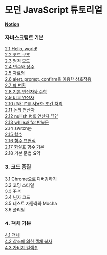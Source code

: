 # 모던 JavaScript 튜토리얼
[**Notion**](https://solar-net-4b4.notion.site/7ad3179a5a2e45bf8a65bb54ae668ca3?v=ab613d5af66347f3a3cdaa94ac0383a2&pvs=74)
### 자바스크립트 기본
[2.1 Hello, world!](#https://solar-net-4b4.notion.site/2-1-Hello-world-33b1a298d38e48fbb6e8ae747a1b01fb)  
[2.2 코드 구조 ](https://solar-net-4b4.notion.site/2-2-b3b96593db294e51a5761bbd6a95e6dc)  
2.3 엄격 모드  
[2.4 변수와 상수](https://solar-net-4b4.notion.site/2-4-cb931ab9b79547f19fc404e497312b4a)    
[2.5 자료형](https://solar-net-4b4.notion.site/2-5-4fb0e2f065814b16aa0f2a3fe7a6209a)  
[2.6 alert, prompt, confirm을 이용한 상호작용](https://solar-net-4b4.notion.site/2-6-alert-prompt-confirm-cf64d33656c6489384c3f50143b3bb4d)  
[2.7 형 변환](https://solar-net-4b4.notion.site/2-7-78420fdad3834d83baf6f11a4f1b6a2e)  
[2.8 기본 연산자와 수학](https://solar-net-4b4.notion.site/2-8-4d642ea102484df28cbfccf4e5f280ad)  
[2.9 비교 연산자](https://solar-net-4b4.notion.site/2-9-51d9c582d4934a3aa4f67fb114fb1e05)  
[2.10 if와 '?'를 사용한 조건 처리](https://solar-net-4b4.notion.site/2-10-if-111ab1368abd41108e61a803703fdbb5)  
[2.11 논리 연산자](https://solar-net-4b4.notion.site/2-11-f83a17322e1f4d78a79178855828ae85)  
[2.12 nullish 병합 연산자 '??'](https://solar-net-4b4.notion.site/2-12-nullish-eb5215ce56cc4967bb31fe83102a68fc)  
[2.13 while과 for 반복문](https://solar-net-4b4.notion.site/2-13-while-for-54af2dac4b804559b5234da9578db1ac)  
2.14 switch문  
[2.15 함수](https://solar-net-4b4.notion.site/2-15-e13420a6265f46e0abd3fb62a36b73ea)  
[2.16 함수 표현식](https://solar-net-4b4.notion.site/2-16-90c882a2ff56410a984a92256a9bab0e)  
[2.17 화살표 함수 기본](https://solar-net-4b4.notion.site/2-17-70ef457f85f64755846fa29cee0a9ae5)  
2.18 기본 문법 요약

### 3. 코드 품질
3.1 Chrome으로 디버깅하기  
3.2 코딩 스타일  
3.3 주석  
3.4 닌자 코드  
3.5 테스트 자동화와 Mocha  
3.6 폴리필  


### 4. 객체 기본 
[4.1 객체](https://solar-net-4b4.notion.site/4-1-bfb29ec946e74c249922ac76db05b009)  
[4.2 참조에 의한 객체 복사](https://solar-net-4b4.notion.site/4-2-73b3319bbe904005b57e8894e5b1474d)  
[4.3 가비지 컬렉션](https://solar-net-4b4.notion.site/4-3-07bc8f3ba6094fb4826674251e932b8f)
